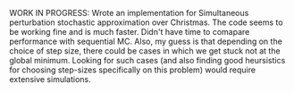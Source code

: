 WORK IN PROGRESS:
Wrote an implementation for Simultaneous perturbation stochastic approximation over Christmas. The code seems to be working fine and is much faster. Didn't have time to comapare performance with sequential MC. Also, my guess is that depending on the choice of step size, there could be cases in which we get stuck not at the global minimum. Looking for such cases (and also finding good heursistics for choosing step-sizes specifically on this problem) would require extensive simulations.
